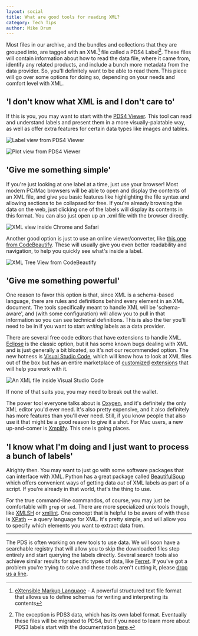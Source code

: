 ```yaml
---
layout: social
title: What are good tools for reading XML?
category: Tech Tips
author: Mike Drum
---
```


Most files in our archive, and the bundles and collections that they are grouped into, are tagged with an XML[^xml] file called a PDS4 Label[^pds3]. These files will contain information about how to read the data file, where it came from, identify any related products, and include a bunch more metadata from the data provider. So, you'll definitely want to be able to read them. This piece will go over some options for doing so, depending on your needs and comfort level with XML.

## 'I don't know what XML is and I don't care to'

If this is you, you may want to start with the [PDS4 Viewer](https://sbnwiki.astro.umd.edu/wiki/PDS4_Viewer). This tool can read and understand labels and present them in a more visually-palatable way, as well as offer extra features for certain data types like images and tables.

![Label view from PDS4 Viewer](https://pdsregistryimages.psi.edu/tips/xml-reader/pds4-viewer-summary.png)

![Plot view from PDS4 Viewer](https://pdsregistryimages.psi.edu/tips/xml-reader/pds4-viewer-plot.png)

## 'Give me something simple'

If you're just looking at one label at a time, just use your browser! Most modern PC/Mac browsers will be able to open and display the contents of an XML file, and give you basic features like highlighting the file syntax and allowing sections to be collapsed for free. If you're already browsing the data on the web, just clicking one of the labels will display its contents in this format. You can also just open up an .xml file with the browser directly.

![XML view inside Chrome and Safari](https://pdsregistryimages.psi.edu/tips/xml-reader/browser.png)

Another good option is just to use an online viewer/converter, like [this one from CodeBeautify](https://codebeautify.org/xmlviewer). These will usually give you even better readability and navigation, to help you quickly see what's inside a label.

![XML Tree View from CodeBeautify](https://pdsregistryimages.psi.edu/tips/xml-reader/converter.png)

## 'Give me something powerful'

One reason to favor this option is that, since XML is a schema-based language, there are rules and definitions behind every element in an XML document. The tools specifically meant to handle XML will be 'schema-aware', and (with some configuration) will allow you to pull in that information so you can see technical definitions. This is also the tier you'll need to be in if you want to start _writing_ labels as a data provider.

There are several free code editors that have extensions to handle XML. [Eclipse](https://www.eclipse.org/downloads/) is the classic option, but it has some known bugs dealing with XML and is just generally a bit bloated, so it's not our recommended option. The new hotness is [Visual Studio Code](https://code.visualstudio.com/), which will know how to look at XML files out of the box but has an entire marketplace of [customized](https://marketplace.visualstudio.com/items?itemName=redhat.vscode-xml)  [extensions](https://marketplace.visualstudio.com/items?itemName=DotJoshJohnson.xml) that will help you work with it.

![An XML file inside Visual Studio Code](https://pdsregistryimages.psi.edu/tips/xml-reader/vscode.png)

If none of that suits you, you may need to break out the wallet. 

The power tool everyone talks about is [Oxygen](https://www.oxygenxml.com/), and it's definitely the only XML editor you'd ever need. It's also pretty expensive, and it also definitely has more features than you'll ever need. Still, if you know people that also use it that might be a good reason to give it a shot. For Mac users, a new up-and-comer is [Xmplify](http://xmplifyapp.com/). This one is going places.

## 'I know what I'm doing and I just want to process a bunch of labels'

Alrighty then. You may want to just go with some software packages that can interface with XML. Python has a great package called [BeautifulSoup](https://www.crummy.com/software/BeautifulSoup/) which offers convenient ways of getting data _out_ of XML labels as part of a script. If you're already in that world, that's the thing to use.

For the true command-line commandos, of course, you may just be comfortable with `grep` or `sed`. There are more specialized unix tools though, like [XMLSH](http://www.xmlsh.org/HomePage) or [xmllint](http://xmlsoft.org/xmllint.html). One concept that is helpful to be aware of with these is [XPath](https://www.w3schools.com/xml/xpath_intro.asp) -- a query language for XML. It's pretty simple, and will allow you to specify which elements you want to extract data from.

---

The PDS is often working on new tools to use data. We will soon have a searchable registry that will allow you to skip the downloaded files step entirely and start querying the labels directly. Several search tools also achieve similar results for specific types of data, like [Ferret](https://sbn.psi.edu/pds/ferret/). If you've got a problem you're trying to solve and these tools aren't cutting it, please [drop us a line](https://sbn.psi.edu/pds/contact.html).


[^xml]: [eXtensible Markup Language](https://en.wikipedia.org/wiki/XML) - A powerful structured text file format that allows us to define schemas for writing and interpreting its contents

[^pds3]: The exception is PDS3 data, which has its own label format. Eventually these files will be migrated to PDS4, but if you need to learn more about PDS3 labels start with the documentation [here](https://pds.nasa.gov/datastandards/pds3/).